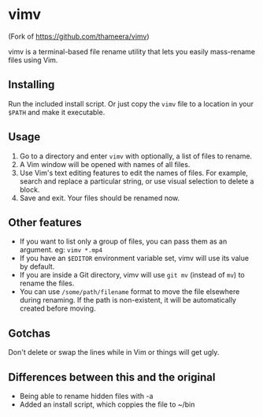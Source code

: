 # vimv
(Fork of https://github.com/thameera/vimv)

vimv is a terminal-based file rename utility that lets you easily mass-rename files using Vim.

## Installing

Run the included install script.
Or just copy the `vimv` file to a location in your `$PATH` and make it executable.

## Usage

1. Go to a directory and enter `vimv` with optionally, a list of files to rename.
2. A Vim window will be opened with names of all files.
3. Use Vim's text editing features to edit the names of files. For example, search and replace a particular string, or use visual selection to delete a block.
4. Save and exit. Your files should be renamed now.

## Other features

* If you want to list only a group of files, you can pass them as an argument. eg: `vimv *.mp4`
* If you have an `$EDITOR` environment variable set, vimv will use its value by default.
* If you are inside a Git directory, vimv will use `git mv` (instead of `mv`) to rename the files.
* You can use `/some/path/filename` format to move the file elsewhere during renaming. If the path is non-existent, it will be automatically created before moving.

## Gotchas

Don't delete or swap the lines while in Vim or things will get ugly.

## Differences between this and the original
* Being able to rename hidden files with -a
* Added an install script, which coppies the file to ~/bin
